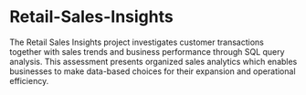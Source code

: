 # Retail-Sales-Insights
The Retail Sales Insights project investigates customer transactions together with sales trends and business performance through SQL query analysis. This assessment presents organized sales analytics which enables businesses to make data-based choices for their expansion and operational efficiency.

